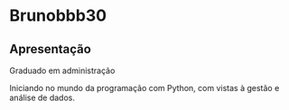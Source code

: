 # Brunobbb30

## Apresentação
Graduado em administração

Iniciando no mundo da programação com Python, com vistas à gestão e análise de dados.